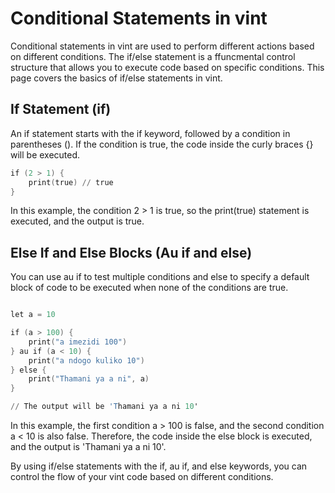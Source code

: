 # Conditional Statements in vint

Conditional statements in vint are used to perform different actions based on different conditions. The if/else statement is a ffuncmental control structure that allows you to execute code based on specific conditions. This page covers the basics of if/else statements in vint.

## If Statement (if)

An if statement starts with the if keyword, followed by a condition in parentheses (). If the condition is true, the code inside the curly braces {} will be executed.

```s
if (2 > 1) {
    print(true) // true
}
```

In this example, the condition 2 > 1 is true, so the print(true) statement is executed, and the output is true.

## Else If and Else Blocks (Au if and else)

You can use au if to test multiple conditions and else to specify a default block of code to be executed when none of the conditions are true.

```s

let a = 10

if (a > 100) {
    print("a imezidi 100")
} au if (a < 10) {
    print("a ndogo kuliko 10")
} else {
    print("Thamani ya a ni", a)
}

// The output will be 'Thamani ya a ni 10'
```

In this example, the first condition a > 100 is false, and the second condition a < 10 is also false. Therefore, the code inside the else block is executed, and the output is 'Thamani ya a ni 10'.

By using if/else statements with the if, au if, and else keywords, you can control the flow of your vint code based on different conditions.